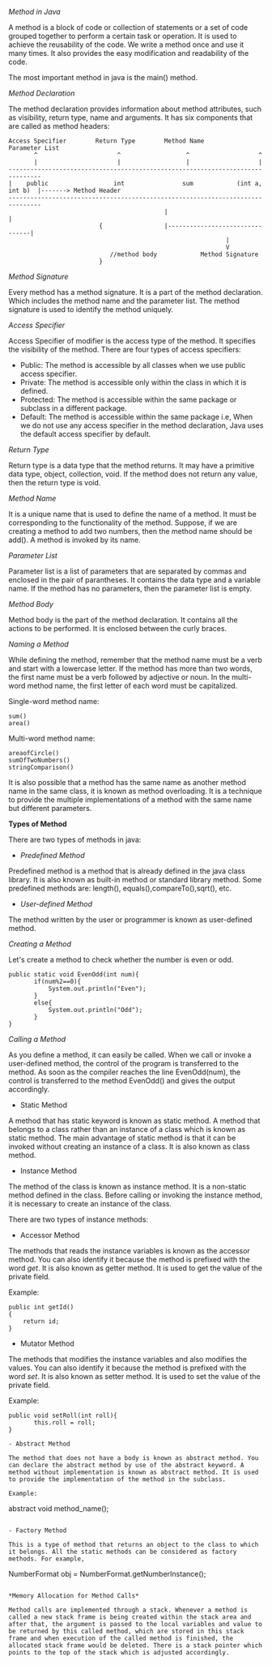*Method in Java*

A method is a block of code or collection of statements or a set of code grouped together to perform a certain task or operation. It is used to achieve the reusability of the code. We write a method once and use it many times. It also provides the easy modification and readability of the code.

The most important method in java is the main() method.

*Method Declaration*

The method declaration provides information about method attributes, such as visibility, return type, name and arguments. It has six components that are called as method headers:

```
Access Specifier        Return Type        Method Name        Parameter List
       ^                      ^                  ^                   ^    
       |                      |                  |                   |
-------------------------------------------------------------------------------
|    public                  int                sum            (int a, int b)  |-------> Method Header
-------------------------------------------------------------------------------
                                           |                                |
                         {                 |--------------------------------|
                                                            |
                                                            V
                            //method body            Method Signature
                         }
```

*Method Signature*

Every method has a method signature. It is a part of the method declaration. Which includes the method name and the parameter list. The method signature is used to identify the method uniquely.

*Access Specifier*

Access Specifier of modifier is the access type of the method. It specifies the visibility of the method. There are four types of access specifiers:
- Public: The method is accessible by all classes when we use public access specifier.
- Private: The method is accessible only within the class in which it is defined.
- Protected: The method is accessible within the same package or subclass in a different package.
- Default: The method is accessible within the same package i.e, When we do not use any access specifier in the method declaration, Java uses the default access specifier by default.

*Return Type*

Return type is a data type that the method returns. It may have a primitive data type, object, collection, void. If the method does not return any value, then the return type is void.

*Method Name*

It is a unique name that is used to define the name of a method. It must be corresponding to the functionality of the method. Suppose, if we are creating a method to add two numbers, then the method name should be add(). A method is invoked by its name.

*Parameter List*

Parameter list is a list of parameters that are separated by commas and enclosed in the pair of parantheses. It contains the data type and a variable name. If the method has no parameters, then the parameter list is empty.

*Method Body*

Method body is the part of the method declaration. It contains all the actions to be performed. It is enclosed between the curly braces.

*Naming a Method*

While defining the method, remember that the method name must be a verb and start with a lowercase letter. If the method has more than two words, the first name must be a verb followed by adjective or noun. In the multi-word method name, the first letter of each word must be capitalized.

Single-word method name:
```
sum()
area()
```

Multi-word method name:
```
areaofCircle()
sumOfTwoNumbers()
stringComparison()
```

It is also possible that a method has the same name as another method name in the same class, it is known as method overloading. It is a technique to provide the multiple implementations of a method with the same name but different parameters.

**Types of Method**

There are two types of methods in java:
- *Predefined Method*

Predefined method is a method that is already defined in the java class library. It is also known as built-in method or standard library method. Some predefined methods are: length(), equals(),compareTo(),sqrt(), etc.

- *User-defined Method*

The method written by the user or programmer is known as user-defined method. 

*Creating a Method*

Let's create a method to check whether the number is even or odd.

```
public static void EvenOdd(int num){
       if(num%2==0){
           System.out.println("Even");
       }
       else{
           System.out.println("Odd");
       }
}
```

*Calling a Method*

As you define a method, it can easily be called. When we call or invoke a user-defined method, the control of the program is transferred to the method. As soon as the compiler reaches the line EvenOdd(num), the control is transferred to the method EvenOdd() and gives the output accordingly.

- Static Method

A method that has static keyword is known as static method. A method that belongs to a class rather than an instance of a class which is known as static method. The main advantage of static method is that it can be invoked without creating an instance of a class. It is also known as class method.

- Instance Method

The method of the class is known as instance method. It is a non-static method defined in the class. Before calling or invoking the instance method, it is necessary to create an instance of the class.

There are two types of instance methods:

- Accessor Method

The methods that reads the instance variables is known as the accessor method. You can also identify it because the method is prefixed with the word *get*. It is also known as getter method. It is used to get the value of the private field.

Example:
```
public int getId()
{
    return id;
}
```

- Mutator Method

The methods that modifies the instance variables and also modifies the values. You can also identify it because the method is prefixed with the word *set*. It is also known as setter method. It is used to set the value of the private field.

Example:
```
public void setRoll(int roll){
       this.roll = roll;
}

- Abstract Method

The method that does not have a body is known as abstract method. You can declare the abstract method by use of the abstract keyword. A method without implementation is known as abstract method. It is used to provide the implementation of the method in the subclass.

Example:
```
abstract void method_name();
```

- Factory Method

This is a type of method that returns an object to the class to which it belongs. All the static methods can be considered as factory methods. For example,
```
NumberFormat obj = NumberFormat.getNumberInstance();
```

*Memory Allocation for Method Calls*

Method calls are implemented through a stack. Whenever a method is called a new stack frame is being created within the stack area and after that, the argument is passed to the local variables and value to be returned by this called method, which are stored in this stack frame and when execution of the called method is finished, the allocated stack frame would be deleted. There is a stack pointer which points to the top of the stack which is adjusted accordingly.